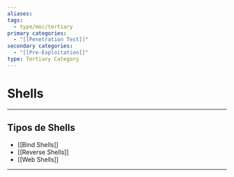 ```yaml
---
aliases:
tags:
  - type/moc/tertiary
primary categories:
  - "[[Penetration Test]]"
secondary categories:
  - "[[Pre-Exploitation]]"
type: Tertiary Category
---
```

# Shells

***

## Tipos de Shells 

- [[Bind Shells]]
- [[Reverse Shells]]
- [[Web Shells]]



***
